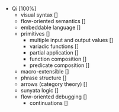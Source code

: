 * Qi [100%]
	* visual syntax []
	* flow-oriented semantics []
	* embeddable language []
	* primitives []
		* multiple input and output values []
		* variadic functions []
		* partial application []
		* function composition []
		* predicate composition []
	* macro-extensible []
	* phrase structure []
	* arrows (category theory) []
	* sunyata logic []
	* flow-oriented debugging []
		* continuations []
